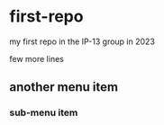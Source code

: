 # first-repo

my first repo in the IP-13 group in 2023


few more lines

## another menu item

### sub-menu item 
